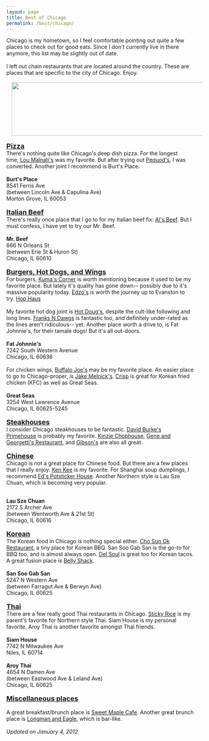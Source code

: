 ```yaml
---
layout: page
title: Best of Chicago
permalink: /best/chicago/
---
```


Chicago is my hometown, so I feel comfortable pointing out quite a few places to check out for good eats. Since I don't currently live in there anymore, this list may be slightly out of date.<br />
<br />
I left out chain restaurants that are located around the country. These are places that are specific to the city of Chicago. Enjoy.<br />
<br />
<a href="http://1.bp.blogspot.com/-FxefSilhtRk/TwVE8Caj5pI/AAAAAAAA2WI/5DnOGDB8cOg/s1600/foodishappiness_chicago.jpg" imageanchor="1" style="margin-left: 1em; margin-right: 1em; text-align: center;"><img border="0" height="140" src="http://1.bp.blogspot.com/-FxefSilhtRk/TwVE8Caj5pI/AAAAAAAA2WI/5DnOGDB8cOg/s640/foodishappiness_chicago.jpg" width="640" /></a><br />
<br />
<b><u><span style="font-size: large;">Pizza</span></u></b><br />
There's nothing quite like Chicago's deep dish pizza. For the longest time,&nbsp;<a href="http://www.loumalnatis.com/">Lou Malnati's</a>&nbsp;was my favorite. But after trying out&nbsp;<a href="http://www.pequodspizza.com/">Pequod's</a>, I was converted. Another joint I recommend is Burt's Place.<br />
<br />
<b>Burt's Place</b><br />
8541 Ferris Ave<br />
(between Lincoln Ave &amp; Capulina Ave)<br />
Morton Grove, IL 60053<br />
<br />
<b><u><span style="font-size: large;">Italian Beef</span></u></b><br />
There's really once place that I go to for my Italian beef fix:&nbsp;<a href="http://www.alsbeef.com/">Al's Beef</a>. But I must confess, I have yet to try our Mr. Beef.<br />
<br />
<b>Mr. Beef</b><br />
666 N Orleans St<br />
(between Erie St &amp; Huron St)<br />
Chicago, IL 60610<br />
<br />
<b><u><span style="font-size: large;">Burgers, Hot Dogs, and Wings</span></u></b><br />
For burgers,&nbsp;<a href="http://www.kumascorner.com/">Kuma's Corner</a>&nbsp;is worth mentioning because it used to be my favorite place. But lately it's quality has gone down-- possibly due to it's massive popularity today.&nbsp;<a href="http://edzos.com/">Edzo's</a>&nbsp;is worth the journey up to Evanston to try.&nbsp;<a href="http://www.thehophaus.com/">Hop Haus</a><br />
<br />
My favorite hot dog joint is&nbsp;<a href="http://hotdougs.com/">Hot Doug's</a>, despite the cult-like following and long lines.&nbsp;<a href="http://www.franksndawgs.com/">Franks N Dawgs</a>&nbsp;is fantastic too, and definitely under-rated as the lines aren't ridiculous-- yet. Another place worth a drive to, is Fat Johnnie's, for their tamale dogs! But it's all out-doors.<br />
<br />
<b>Fat Johnnie's</b><br />
7242 South Western Avenue<br />
Chicago, IL 60636<br />
<br />
For chicken wings,&nbsp;<a href="http://www.buffalojoesevanston.com/">Buffalo Joe's</a>&nbsp;may be my favorite place. An easier place to go to Chicago-proper, is&nbsp;<a href="http://jakemelnicks.com/">Jake Melnick's</a>.&nbsp;<a href="http://www.crisponline.com/">Crisp</a>&nbsp;is great for Korean fried chicken (KFC) as well as Great Seas.<br />
<br />
<b>Great Seas</b><br />
3254 West Lawrence Avenue<br />
Chicago, IL 60625-5245<br />
<br />
<u><b><span style="font-size: large;">Steakhouses</span></b></u><br />
I consider Chicago steakhouses to be fantastic.&nbsp;<a href="http://www.davidburke.com/restaurant_primehouse.html">David Burke's Primehouse</a>&nbsp;is probably my favorite.&nbsp;<a href="http://kinziechophouse.com/">Kinzie Chophouse</a>,&nbsp;<a href="http://www.geneandgeorgetti.com/">Gene and Georgetti's Restaurant</a>, and&nbsp;<a href="http://www.gibsonssteakhouse.com/">Gibson's</a>&nbsp;are also all great.<br />
<br />
<b><u><span style="font-size: large;">Chinese</span></u></b><br />
Chicago is not a great place for Chinese food. But there are a few places that I really enjoy.&nbsp;<a href="http://www.kenkee.com/">Ken Kee</a>&nbsp;is my favorite. For Shanghai soup dumplings, I recommend&nbsp;<a href="http://potstickerhouse.com/">Ed's Potsticker House</a>. Another Northern style is Lau Sze Chuan, which is becoming very popular.<br />
<div>
<br />
<b>Lau Sze Chuan</b><br />
2172 S Archer Ave<br />
(between Wentworth Ave &amp; 21st St)<br />
Chicago, IL 60616<br />
<br />
<b><u><span style="font-size: large;">Korean</span></u></b><br />
The Korean food in Chicago is nothing special either.&nbsp;<a href="http://chosunokrestaurant.com/">Cho Sun Ok Restaurant</a>, a tiny place for Korean BBQ. San Soo Gab San is the go-to for BBQ too, and is almost always open. <a href="http://delseoul.com/">Del Soul</a> is great too for Korean tacos. A great fusion place is <a href="http://bellyshack.com/">Belly Shack</a>.<br />
<br />
<b>San Soo Gab San</b><br />
5247 N Western Ave<br />
(between Farragut Ave &amp; Berwyn Ave)<br />
Chicago, IL 60625<br />
<br />
<b><u><span style="font-size: large;">Thai</span></u></b><br />
There are a few really good Thai restaurants in Chicago.&nbsp;<a href="http://www.stickyricethai.com/">Sticky Rice</a>&nbsp;is my parent's favorite for Northern style Thai. Siam House is my personal favorite. Aroy Thai is another favorite amongst Thai friends.<br />
<br />
<b>Siam House</b><br />
7742 N Milwaukee Ave<br />
Niles, IL 60714<br />
<br />
<b>Aroy Thai</b><br />
4654 N Damen Ave<br />
(between Eastwood Ave &amp; Leland Ave)<br />
Chicago, IL 60625<br />
<br />
<u><b><span style="font-size: large;">Miscellaneous places</span></b></u><br />
<br />
A great breakfast/brunch place is&nbsp;<a href="http://www.sweetmaplecafe.com/">Sweet Maple Cafe</a>. Another great brunch place is&nbsp;<a href="http://longmanandeagle.com/">Longman and Eagle</a>, which is bar-like.<br />
<br />
<i>Updated on January 4, 2012.</i></div>
